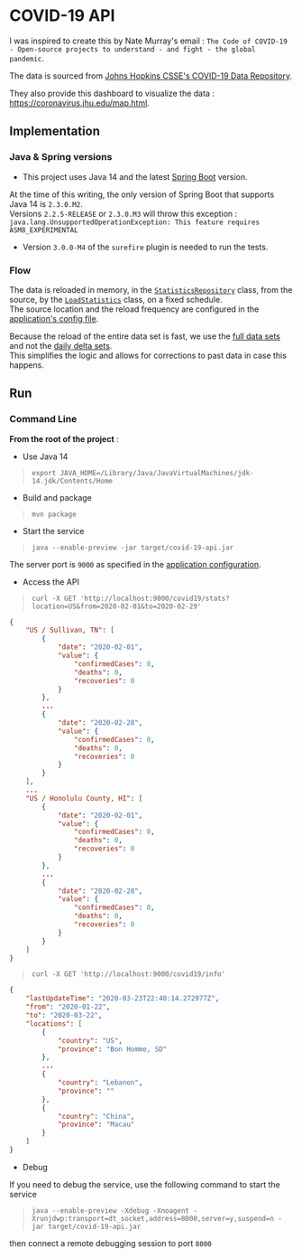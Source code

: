 # COVID-19 API

I was inspired to create this by Nate Murray's email : `The Code of COVID-19 - Open-source projects to understand - and fight - the global pandemic`.

The data is sourced from [Johns Hopkins CSSE's COVID-19 Data Repository](https://github.com/CSSEGISandData/COVID-19).

They also provide this dashboard to visualize the data : https://coronavirus.jhu.edu/map.html.

## Implementation

### Java & Spring versions

* This project uses Java 14 and the latest [Spring Boot](https://spring.io/projects/spring-boot) version.

At the time of this writing, the only version of Spring Boot that supports Java 14 is `2.3.0.M2`.  
Versions `2.2.5-RELEASE` or `2.3.0.M3` will throw this exception : `java.lang.UnsupportedOperationException: This feature requires ASM8_EXPERIMENTAL`

* Version `3.0.0-M4` of the `surefire` plugin is needed to run the tests.

### Flow

The data is reloaded in memory, in the [`StatisticsRepository`](./src/main/java/covid19/stats/micasa/com/repositories/StatisticsRepository.java) class, from the source, by the [`LoadStatistics`](./src/main/java/covid19/stats/micasa/com/activities/LoadStatistics.java) class, on a fixed schedule.  
The source location and the reload frequency are configured in the [application's config file](./src/main/resources/application.yaml).

Because the reload of the entire data set is fast, we use the [full data sets](https://github.com/CSSEGISandData/COVID-19/tree/master/csse_covid_19_data/csse_covid_19_time_series) and not the [daily delta sets](https://github.com/CSSEGISandData/COVID-19/tree/master/csse_covid_19_data/csse_covid_19_daily_reports).  
This simplifies the logic and allows for corrections to past data in case this happens.

## Run

### Command Line

__From the root of the project__ :

* Use Java 14

> `export JAVA_HOME=/Library/Java/JavaVirtualMachines/jdk-14.jdk/Contents/Home`

* Build and package

> `mvn package`

* Start the service

> `java --enable-preview -jar target/covid-19-api.jar`

The server port is `9000` as specified in the [application configuration](./src/main/resources/application.yaml).

* Access the API

> `curl -X GET 'http://localhost:9000/covid19/stats?location=US&from=2020-02-01&to=2020-02-29'`

```json
{
    "US / Sullivan, TN": [
        {
            "date": "2020-02-01",
            "value": {
                "confirmedCases": 0,
                "deaths": 0,
                "recoveries": 0
            }
        },
        ...
        {
            "date": "2020-02-28",
            "value": {
                "confirmedCases": 0,
                "deaths": 0,
                "recoveries": 0
            }
        }
    ],
    ...
    "US / Honolulu County, HI": [
        {
            "date": "2020-02-01",
            "value": {
                "confirmedCases": 0,
                "deaths": 0,
                "recoveries": 0
            }
        },
        ...
        {
            "date": "2020-02-28",
            "value": {
                "confirmedCases": 0,
                "deaths": 0,
                "recoveries": 0
            }
        }
    ]
}
```

> `curl -X GET 'http://localhost:9000/covid19/info'`

```json
{
    "lastUpdateTime": "2020-03-23T22:40:14.272977Z",
    "from": "2020-01-22",
    "to": "2020-03-22",
    "locations": [
        {
            "country": "US",
            "province": "Bon Homme, SD"
        },
        ...
        {
            "country": "Lebanon",
            "province": ""
        },
        {
            "country": "China",
            "province": "Macau"
        }
    ]
}
```

* Debug

If you need to debug the service, use the following command to start the service

> `java --enable-preview -Xdebug -Xnoagent -Xrunjdwp:transport=dt_socket,address=8000,server=y,suspend=n -jar target/covid-19-api.jar`

then connect a remote debugging session to port `8000`


